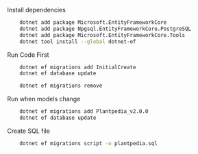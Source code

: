 Install dependencies

```bash
    dotnet add package Microsoft.EntityFrameworkCore
    dotnet add package Npgsql.EntityFrameworkCore.PostgreSQL
    dotnet add package Microsoft.EntityFrameworkCore.Tools
    dotnet tool install --global dotnet-ef
```

Run Code First

```bash
    dotnet ef migrations add InitialCreate
    dotnet ef database update

    dotnet ef migrations remove
```

Run when models change

```bash
    dotnet ef migrations add Plantpedia_v2.0.0
    dotnet ef database update
```

Create SQL file

```bash
    dotnet ef migrations script -o plantpedia.sql
```
